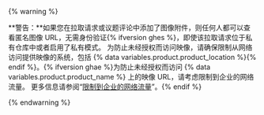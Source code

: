 {% warning %}

**警告：**如果您在拉取请求或议题评论中添加了图像附件，则任何人都可以查看匿名图像 URL，无需身份验证{% ifversion ghes %}，即使该拉取请求位于私有仓库中或者启用了私有模式。 为防止未经授权而访问映像，请确保限制从网络访问提供映像的系统，包括 {% data variables.product.product_location %}{% endif %}。{% ifversion ghae %}为防止未经授权而访问 {% data variables.product.product_name %} 上的映像 URL，请考虑限制到企业的网络流量。 更多信息请参阅“[限制到企业的网络流量](/admin/configuration/restricting-network-traffic-to-your-enterprise)”。{% endif %}

{% endwarning %}

